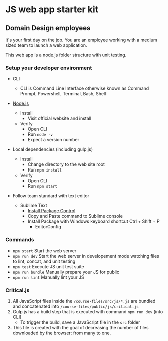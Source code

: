 # JS web app starter kit
## Domain Design employees

It's your first day on the job. You are an employee working with a medium sized team to launch a web application.

This web app is a node.js folder structure with unit testing.

### Setup your developer environment
* CLI
	* CLI is Command Line Interface otherwise known as Command Prompt, Powershell, Terminal, Bash, Shell
* [Node.js](http://nodejs.org/)
	* Install
		* Visit official website and install
	* Verify
		* Open CLI
		* Run `node -v`
		* Expect a version number
* Local dependencies (including gulp.js)
	* Install
		* Change directory to the web site root
		* Run `npm install`
	* Verify
		* Open CLI
		* Run `npm start`

* Follow team standard with text editor
	* Sublime Text
		* [Install Package Control](https://packagecontrol.io/installation)
		* Copy and Paste command to Sublime console
		* Install Package with Windows keyboard shortcut Ctrl + Shift + P
			* EditorConfig

### Commands
* `npm start` Start the web server
* `npm run dev` Start the web server in developement mode watching files to lint, concat, and unit testing
* `npm test` Execute JS unit test suite
* `npm run bundle` Manually prepare your JS for public
* `npm run lint` Manually lint your JS


### Critical.js
1. All JavaScript files inside the `/course-files/src/js/*.js` are bundled and concatenated into `/course-files/public/js/critical.js`
1. Gulp.js has a build step that is executed with command `npm run dev` (into CLI)
	* To trigger the build, save a JavaScript file in the `src` folder
1. This file is created with the goal of decreasing the number of files downloaded by the browser; from many to one.
